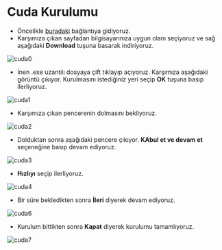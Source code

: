 # Cuda Kurulumu

- Öncelikle [buradaki](https://developer.nvidia.com/cuda-downloads) bağlantıya gidiyoruz.
- Karşımıza çıkan sayfadan bilgisayarınıza uygun olanı seçiyoruz ve sağ aşağıdaki **Download** tuşuna basarak indiriyoruz.

![cuda0](https://user-images.githubusercontent.com/59111328/137585731-d61c2a8e-7c47-4b11-9c40-77fa44f301f8.PNG)

- İnen .exe uzantılı dosyaya çift tıklayıp açıyoruz. Karşımıza aşağıdaki görüntü çıkıyor. Kurulmasını istediğiniz yeri seçip **OK** tuşuna basıp ilerliyoruz.

![cuda1](https://user-images.githubusercontent.com/59111328/137585771-d000709d-cd6b-44af-963f-d904bb3d9202.PNG)

- Karşımıza çıkan pencerenin dolmasını bekliyoruz.

![cuda2](https://user-images.githubusercontent.com/59111328/137585759-55be9b3e-d39c-4937-8e66-67d216f66e06.PNG)

- Dolduktan sonra aşağıdaki pencere çıkıyor. **KAbul et ve devam et** seçeneğine basıp devam ediyoruz.

![cuda3](https://user-images.githubusercontent.com/59111328/137585828-cdb741f2-ac76-43e9-9697-f162623b0444.PNG)

- **Hızlıyı** seçip ilerliyoruz.

![cuda4](https://user-images.githubusercontent.com/59111328/137585846-b51ebf26-aa47-424e-a2d3-8d00c0553f63.PNG)

- Bir süre bekledikten sonra **İleri** diyerek devam ediyoruz.

![cuda6](https://user-images.githubusercontent.com/59111328/137585882-af6f8a96-d3c5-479f-93f0-069b49380054.PNG)

- Kurulum bittikten sonra **Kapat** diyerek kurulumu tamamlıyoruz.

![cuda7](https://user-images.githubusercontent.com/59111328/137585902-81a48e81-0868-4abf-b5f2-18456c4b5a75.PNG)

